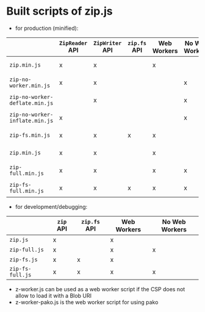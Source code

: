 # Built scripts of zip.js
 
- for production (minified):

|                                | `ZipReader` API | `ZipWriter` API | `zip.fs` API | Web Workers | No Web Workers | Usage                                                 |
|--------------------------------|-----------------|-----------------|--------------|-------------|----------------|-------------------------------------------------------|
| `zip.min.js`                   |               x |               x |              |           x |                | compression/decompression with web workers            |
| `zip-no-worker.min.js`         |               x |               x |              |             |              x | compression/decompression without web workers         |
| `zip-no-worker-deflate.min.js` |                 |               x |              |             |              x | compression without web workers                       |
| `zip-no-worker-inflate.min.js` |               x |                 |              |             |              x | decompression without web workers                     |
| `zip-fs.min.js`                |               x |               x |            x |           x |                | compression/decompression with web workers            |
| `zip.min.js`                   |               x |               x |              |           x |                | compression/decompression with web workers            |
| `zip-full.min.js`              |               x |               x |              |           x |              x | compression/decompression with or without web workers |
| `zip-fs-full.min.js`           |               x |               x |            x |           x |              x | compression/decompression with or without web workers |

- for development/debugging:

|                       | `zip` API | `zip.fs` API | Web Workers | No Web Workers | 
|-----------------------|-----------|--------------|-------------|----------------|
| `zip.js`              |         x |              |           x |                |
| `zip-full.js`         |         x |              |           x |              x |
| `zip-fs.js`           |         x |            x |           x |                |
| `zip-fs-full.js`      |         x |            x |           x |              x |

- z-worker.js can be used as a web worker script if the CSP does not allow to load it with a Blob URI
- z-worker-pako.js is the web worker script for using pako
